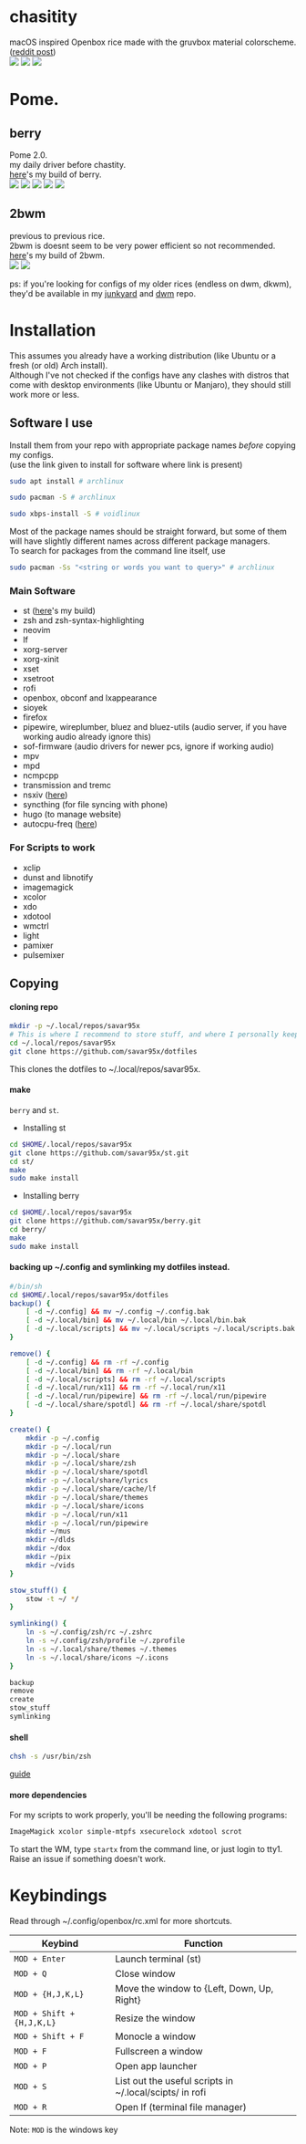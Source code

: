
# chasitity
macOS inspired Openbox rice made with the gruvbox material colorscheme.  
([reddit post](https://www.reddit.com/r/unixporn/comments/1hs2pm8/openbox_chastity/))  
<img src=.assets/chastity/show1.png />
<img src=.assets/chastity/show2.png />
<img src=.assets/chastity/show3.png />  

# Pome.
## berry
Pome 2.0.  
my daily driver before chastity.  
[here](https://github.com/savar95x/berry)'s my build of berry.  
<img src=.assets/pome2.0/show1.png />
<img src=.assets/pome2.0/show2.png />
<img src=.assets/pome2.0/show3.png />
<img src=.assets/pome2.0/show4.png />
<img src=.assets/pome2.0/show5.png />

## 2bwm
previous to previous rice.  
2bwm is doesnt seem to be very power efficient so not recommended.  
[here](https://github.com/savar95x/2bwm)'s my build of 2bwm.  
<img src=.assets/pome/new3.png />
<img src=.assets/pome/old.png />

ps:
if you're looking for configs of my older rices (endless on dwm, dkwm), they'd be available in my [junkyard](https://github.com/savar95x/junkyard) and [dwm](https://github.com/savar95x/dwm) repo.

# Installation
This assumes you already have a working distribution (like Ubuntu or a fresh (or old) Arch install).  
Although I've not checked if the configs have any clashes with distros that come with desktop environments (like Ubuntu or Manjaro), they should still work more or less.  

## Software I use
Install them from your repo with appropriate package names *before* copying my configs.  
(use the link given to install for software where link is present)  
```bash
sudo apt install # archlinux
```
```bash
sudo pacman -S # archlinux
```
```bash
sudo xbps-install -S # voidlinux
```
Most of the package names should be straight forward, but some of them will have slightly different names across different package managers.  
To search for packages from the command line itself, use  
```bash
sudo pacman -Ss "<string or words you want to query>" # archlinux
```

### Main Software
- st ([here](https://github.com/savar95/st)'s my build)
- zsh and zsh-syntax-highlighting
- neovim
- lf
- xorg-server
- xorg-xinit
- xset
- xsetroot
- rofi
- openbox, obconf and lxappearance
- sioyek
- firefox
- pipewire, wireplumber, bluez and bluez-utils (audio server, if you have working audio already ignore this)
- sof-firmware (audio drivers for newer pcs, ignore if working audio)
- mpv
- mpd
- ncmpcpp
- transmission and tremc
- nsxiv ([here](https://github.com/nsxiv/nsxiv))
- syncthing (for file syncing with phone)
- hugo (to manage website)
- autocpu-freq ([here](https://github.com/AdnanHodzic/auto-cpufreq))
### For Scripts to work
- xclip
- dunst and libnotify
- imagemagick
- xcolor
- xdo
- xdotool
- wmctrl
- light
- pamixer
- pulsemixer

## Copying
#### cloning repo
```bash
mkdir -p ~/.local/repos/savar95x
# This is where I recommend to store stuff, and where I personally keep my dots on my system.  
cd ~/.local/repos/savar95x
git clone https://github.com/savar95x/dotfiles
```
This clones the dotfiles to ~/.local/repos/savar95x.  

#### make
`berry` and `st`.  

- Installing st
```bash
cd $HOME/.local/repos/savar95x
git clone https://github.com/savar95x/st.git
cd st/
make
sudo make install
```

- Installing berry
```bash
cd $HOME/.local/repos/savar95x
git clone https://github.com/savar95x/berry.git
cd berry/
make
sudo make install
```

#### backing up ~/.config and symlinking my dotfiles instead.  
```bash
#/bin/sh
cd $HOME/.local/repos/savar95x/dotfiles
backup() {
    [ -d ~/.config] && mv ~/.config ~/.config.bak
    [ -d ~/.local/bin] && mv ~/.local/bin ~/.local/bin.bak
    [ -d ~/.local/scripts] && mv ~/.local/scripts ~/.local/scripts.bak
}

remove() {
    [ -d ~/.config] && rm -rf ~/.config
    [ -d ~/.local/bin] && rm -rf ~/.local/bin
    [ -d ~/.local/scripts] && rm -rf ~/.local/scripts
    [ -d ~/.local/run/x11] && rm -rf ~/.local/run/x11
    [ -d ~/.local/run/pipewire] && rm -rf ~/.local/run/pipewire
    [ -d ~/.local/share/spotdl] && rm -rf ~/.local/share/spotdl
}

create() {
    mkdir -p ~/.config
    mkdir -p ~/.local/run
    mkdir -p ~/.local/share
    mkdir -p ~/.local/share/zsh
    mkdir -p ~/.local/share/spotdl
    mkdir -p ~/.local/share/lyrics
    mkdir -p ~/.local/share/cache/lf
    mkdir -p ~/.local/share/themes
    mkdir -p ~/.local/share/icons 
    mkdir -p ~/.local/run/x11
    mkdir -p ~/.local/run/pipewire
    mkdir ~/mus
    mkdir ~/dlds
    mkdir ~/dox
    mkdir ~/pix
    mkdir ~/vids
}

stow_stuff() {
    stow -t ~/ */
}

symlinking() {
    ln -s ~/.config/zsh/rc ~/.zshrc
    ln -s ~/.config/zsh/profile ~/.zprofile
    ln -s ~/.local/share/themes ~/.themes
    ln -s ~/.local/share/icons ~/.icons
}

backup
remove
create
stow_stuff
symlinking
```

#### shell
```bash
chsh -s /usr/bin/zsh
```
[guide](https://wiki.archlinux.org/title/command-line_shell)

#### more dependencies
For my scripts to work properly, you'll be needing the following programs:
```bash
ImageMagick xcolor simple-mtpfs xsecurelock xdotool scrot
```
To start the WM, type `startx` from the command line, or just login to tty1.  
Raise an issue if something doesn't work.  


# Keybindings

Read through ~/.config/openbox/rc.xml for more shortcuts.

|        Keybind                    |                 Function                                     |
| --------------------------------- | ------------------------------------------------------------ |
| `MOD + Enter`                     | Launch terminal (st)                                  |
| `MOD + Q`                         | Close window                                                 |
| `MOD + {H,J,K,L}`                 | Move the window to {Left, Down, Up, Right}                   |
| `MOD + Shift + {H,J,K,L}`         | Resize the window                                            |
| `MOD + Shift + F`                 | Monocle a window                                            |
| `MOD + F`                         | Fullscreen a window                                          |
| `MOD + P`                         | Open app launcher                                            |
| `MOD + S`                         | List out the useful scripts in ~/.local/scipts/ in rofi      |
| `MOD + R`                         | Open lf (terminal file manager)                              |

Note: `MOD` is the windows key

<!--
## Installation
I'm writing it with a fresh install of [void linux](https://voidlinux.org) in mind (even though my main device runs arch with these dots). But it is possible to follow along the intructions for any distro with slight adjustments (mainly for package names).  
Also, this rice was made on a 1920x1080 monitor, so for now you'll have to edit some configs (namely berry, rofi, poybar) to fit your setup.  

### Overview
I manage my dotfiles using gnu `stow`. The way I use it is that my dotfiles (this git repo) are kept in a separate directory anywhere on the system, and then I use stow to symlink them to their original rightful paths (the the weird nesting).  

### Instructions
#### Internet
log in as root
```bash
vi /etc/wpa_supplicant/wpa_supplicant-1.conf
```
add the following lines
```bash
ctrl_interface=/run/wpa_supplicant
update_config=1
```
save and exit and run
```bash
wpa_passphrase MYSSID passphrase >> /etc/wpa_supplicant/wpa_supplicant-1.conf
wpa_supplicant -B -i *interface* -c /etc/wpa_supplicant/wpa_supplicant-1.conf
```
use `ip link` to identify the interface  
[guide](https://wiki.archlinux.org/title/wpa_supplicant)

#### package manager 
This updates the packages after first install.  
```bash
xbps-install -Su
```
This installs all the needed packages.  
```bash
sudo xbps-install -S stow git make neovim iwd bat pkg-config libXft-devel gcc libXinerama-devel xorg-server xf86-input-libinput xauth xclip zsh zsh-syntax-highlighting lf ueberzugpp ffmpegthumbnailer xinit sxhkd wmctrl xdo xdotool xwallpaper xset xsetroot xrdb setkbmap pipewire wireplumber mpd mpc dunst libnotify ncmpcpp picom xbanish redshift polybar rofi mpv pamixer pulsemixer
# autocpu-freq not in xbps repo
```
Installs the graphics drivers for **Intel**. If you're using something else then [see this](https://docs.voidlinux.org/config/graphical-session/graphics-drivers/index.html).  
```bash
sudo xbps-install -S xf86-video-intel mesa-dri vulkan-loader mesa-vulkan-intel intel-video-accel
```

#### enabling services
```bash
ln -s /etc/sv/dbus /var/service/
ln -s /etc/sv/iwd /var/service/
# autocpu-freq
```

#### cloning repo
```bash
mkdir -p ~/.local/repos/savar95x
# This is where I recommend to store stuff, and where I personally keep my dots on my system.  
cd ~/.local/repos/savar95x
git clone https://github.com/savar95x/dotfiles
```
This clones the dotfiles to ~/.local/repos/savar95x.  

#### make
`berry` and `st`.  

- Installing st
```bash
cd $HOME/.local/repos/savar95x
git clone https://github.com/savar95x/st.git
cd st/
make
sudo make install
```

- Installing berry
```bash
cd $HOME/.local/repos/savar95x
git clone https://github.com/savar95x/berry.git
cd berry/
make
sudo make install
```

#### backing up ~/.config and symlinking my dotfiles instead.  
```bash
#/bin/sh
cd $HOME/.local/repos/savar95x/dotfiles
backup() {
    [ -d ~/.config] && mv ~/.config ~/.config.bak
    [ -d ~/.local/bin] && mv ~/.local/bin ~/.local/bin.bak
    [ -d ~/.local/scripts] && mv ~/.local/scripts ~/.local/scripts.bak
}

remove() {
    [ -d ~/.config] && rm -rf ~/.config
    [ -d ~/.local/bin] && rm -rf ~/.local/bin
    [ -d ~/.local/scripts] && rm -rf ~/.local/scripts
    [ -d ~/.local/run/x11] && rm -rf ~/.local/run/x11
    [ -d ~/.local/run/pipewire] && rm -rf ~/.local/run/pipewire
    [ -d ~/.local/share/spotdl] && rm -rf ~/.local/share/spotdl
}

create() {
    mkdir -p ~/.config
    mkdir -p ~/.local/run
    mkdir -p ~/.local/share
    mkdir -p ~/.local/share/zsh
    mkdir -p ~/.local/share/spotdl
    mkdir -p ~/.local/share/lyrics
    mkdir -p ~/.local/share/cache/lf
    mkdir -p ~/.local/share/themes
    mkdir -p ~/.local/share/icons 
    mkdir -p ~/.local/run/x11
    mkdir -p ~/.local/run/pipewire
    mkdir ~/mus
    mkdir ~/dlds
    mkdir ~/dox
    mkdir ~/pix
    mkdir ~/vids
}

stow_stuff() {
    stow -t ~/ */
}

symlinking() {
    ln -s ~/.config/zsh/rc ~/.zshrc
    ln -s ~/.config/zsh/profile ~/.zprofile
    ln -s ~/.local/share/themes ~/.themes
    ln -s ~/.local/share/icons ~/.icons
}

backup
remove
create
stow_stuff
symlinking
```

#### shell
```bash
chsh -s /usr/bin/zsh
```
[guide](https://wiki.archlinux.org/title/command-line_shell)

#### more dependencies
For my scripts to work properly, you'll be needing the following programs:
```bash
ImageMagick xcolor simple-mtpfs xsecurelock xdotool scrot
```
To start the WM, type `startx` from the command line, or just login to tty1.  
Raise an issue if something doesn't work.  

### TODO
- [ ] Improve install instructions
- [ ] Add fonts, simp1e-cursor, gruvbox-material-gtk (via links and downloading).
- [ ] Fix some shortcuts (like in file manager) being username dependent.  
- [ ] Add quality of life stuff like syncthing, downloader-cli, sof-firmware, spotdl (via links and downloading).
- [ ] rofi -show window with hidden windows for quicknote/lofi_music to work

All the important dots should be in openbox/ and scripts/.  
Note that the gruvbox directory in openbox/theme/ should go into ~/.theme for obconf to detect it.  
And yeah, use obconf to apply the theme to openbox.  
The fonts I use are Schibsted Grotesk, Inter, and Fragment Mono.  
I'll reorganise the directory structure soon to make it more accessible.  
-->
<!--
- [ ] Check out [larbs](https://larbs.xyz) to realise how he does it.
### Thanks
- voldemort(pentest2k) from discord or [KT-Chovy](https://reddit.com/u/KT-Chovy) for bearing every small improvement I made with the rice
- [Elkowar](https://github.com/elkowar/) for making me believe gruvbox can be aesthetic as well
- [adi1090x](https://github.com/adi1090x/) for his rofi configs
-->
